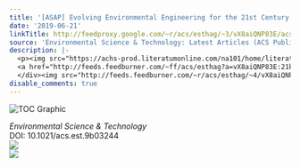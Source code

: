 ```yaml
---
title: '[ASAP] Evolving Environmental Engineering for the 21st Century'
date: '2019-06-21'
linkTitle: http://feedproxy.google.com/~r/acs/esthag/~3/vX8aiQNP83E/acs.est.9b03244
source: 'Environmental Science & Technology: Latest Articles (ACS Publications)'
description: |-
  <p><img src="https://achs-prod.literatumonline.com/na101/home/literatum/publisher/achs/journals/content/esthag/0/esthag.ahead-of-print/acs.est.9b03244/20190620/images/medium/es-2019-03244u_0001.gif" alt="TOC Graphic"/></p><div><cite>Environmental Science & Technology</cite></div><div>DOI: 10.1021/acs.est.9b03244</div><div class="feedflare">
  <a href="http://feeds.feedburner.com/~ff/acs/esthag?a=vX8aiQNP83E:21k7_3G9zfI:yIl2AUoC8zA"><img src="http://feeds.feedburner.com/~ff/acs/esthag?d=yIl2AUoC8zA" border="0"></img></a>
  </div><img src="http://feeds.feedburner.com/~r/acs/esthag/~4/vX8aiQNP83E" ...
disable_comments: true
---
```

<p><img src="https://achs-prod.literatumonline.com/na101/home/literatum/publisher/achs/journals/content/esthag/0/esthag.ahead-of-print/acs.est.9b03244/20190620/images/medium/es-2019-03244u_0001.gif" alt="TOC Graphic"/></p><div><cite>Environmental Science & Technology</cite></div><div>DOI: 10.1021/acs.est.9b03244</div><div class="feedflare">
<a href="http://feeds.feedburner.com/~ff/acs/esthag?a=vX8aiQNP83E:21k7_3G9zfI:yIl2AUoC8zA"><img src="http://feeds.feedburner.com/~ff/acs/esthag?d=yIl2AUoC8zA" border="0"></img></a>
</div><img src="http://feeds.feedburner.com/~r/acs/esthag/~4/vX8aiQNP83E" ...